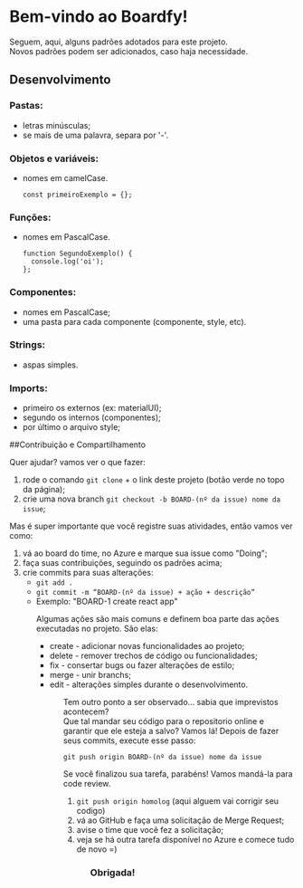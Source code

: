# Bem-vindo ao Boardfy!

Seguem, aqui, alguns padrões adotados para este projeto.<br>
Novos padrões podem ser adicionados, caso haja necessidade.


## Desenvolvimento

### Pastas:
<ul>
  <li>letras minúsculas;</li>
  <li>se mais de uma palavra, separa por '-'.</li>
</ul>


### Objetos e variáveis:
<ul>
  <li>
    nomes em camelCase.

```
const primeiroExemplo = {};
```
  </li>
</ul>


### Funções:
<ul>
  <li>nomes em PascalCase.</li>

```
function SegundoExemplo() {
  console.log('oi');
};
```
</ul>


### Componentes:
<ul>
  <li>nomes em PascalCase;</li>
  <li>uma pasta para cada componente (componente, style, etc).</li>
</ul>


### Strings:
<ul>
  <li>aspas simples.</li>
</ul>


### Imports:
<ul>
  <li>primeiro os externos (ex: materialUI);</li>
  <li>segundo os internos (componentes);</li>
  <li>por último o arquivo style;</li>
</ul>


##Contribuição e Compartilhamento

Quer ajudar? vamos ver o que fazer:
<ol>
  <li>rode o comando <code>git clone</code> + o link deste projeto (botão verde no topo da página);</li>
  <li>crie uma nova branch <code>git checkout -b BOARD-(nº da issue) nome da issue</code>;</li>
</ol>

Mas é super importante que você registre suas atividades, então vamos ver como:
<ol>
<li>vá ao board do time, no Azure e marque sua issue como "Doing";
<li>faça suas contribuições, seguindo os padrões acima;</li>
<li>crie commits para suas alterações:
<ul>
    <li><code>git add .</code></li>
    <li><code>git commit -m “BOARD-(nº da issue) + ação + descrição”</code></li>
    <li>Exemplo: "BOARD-1 create react app"
</ul>
<ol>

Algumas ações são mais comuns e definem boa parte das ações executadas no projeto. São elas:

<ul>
  <li>create - adicionar novas funcionalidades ao projeto; </li>
  <li>delete - remover trechos de código ou funcionalidades; </li>
  <li>fix - consertar bugs ou fazer alterações de estilo; </li>
  <li>merge - unir branchs; </li>
  <li>edit - alterações simples durante o desenvolvimento. </li>
<ul>

Tem outro ponto a ser observado... sabia que imprevistos acontecem? <br>
Que tal mandar seu código para o repositorio online e garantir que ele esteja a salvo? Vamos lá!
Depois de fazer seus commits, execute esse passo:

<code>git push origin BOARD-(nº da issue) nome da issue</code>

Se você finalizou sua tarefa, parabéns!
Vamos mandá-la para code review.

<ol>
<li><code>git push origin homolog</code> (aqui alguem vai corrigir seu codigo)</li>
<li>vá ao GitHub e faça uma solicitação de Merge Request; </li>
<li>avise o time que você fez a solicitação;</li>
<li>veja se há outra tarefa disponível no Azure e comece tudo de novo =)</li>
<ol>

### Obrigada!